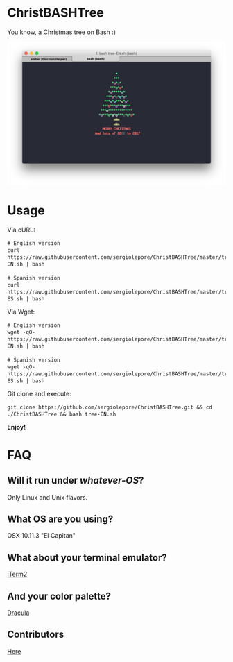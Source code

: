 # ChristBASHTree

You know, a Christmas tree on Bash :)

![Screenshot](./screenshot.png?raw=true)

# Usage

Via cURL:

```
# English version
curl https://raw.githubusercontent.com/sergiolepore/ChristBASHTree/master/tree-EN.sh | bash

# Spanish version
curl https://raw.githubusercontent.com/sergiolepore/ChristBASHTree/master/tree-ES.sh | bash
```

Via Wget:

```
# English version
wget -qO- https://raw.githubusercontent.com/sergiolepore/ChristBASHTree/master/tree-EN.sh | bash

# Spanish version
wget -qO- https://raw.githubusercontent.com/sergiolepore/ChristBASHTree/master/tree-ES.sh | bash
```

Git clone and execute:

```
git clone https://github.com/sergiolepore/ChristBASHTree.git && cd ./ChristBASHTree && bash tree-EN.sh
```

__Enjoy!__

# FAQ

## Will it run under _whatever-OS_?

Only Linux and Unix flavors.

## What OS are you using?

OSX 10.11.3 "El Capitan"

## What about your terminal emulator?

[iTerm2](https://iterm2.com/)

## And your color palette?

[Dracula](https://zenorocha.github.io/dracula-theme/iterm/)

## Contributors

[Here](https://github.com/sergiolepore/ChristBASHTree/graphs/contributors)

